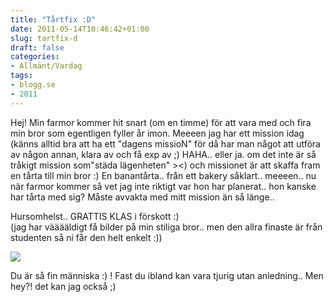 ```yaml
---
title: "Tårtfix :D"
date: 2011-05-14T10:46:42+01:00
slug: tartfix-d
draft: false
categories:
- Allmänt/Vardag
tags:
- blogg.se
- 2011
---
```

Hej! Min farmor kommer hit snart (om en timme) för att vara med och fira min bror som egentligen fyller år imon. Meeeen jag har ett mission idag (känns alltid bra att ha ett "dagens missioN" för då har man något att utföra av någon annan, klara av och få exp av ;) HAHA.. eller ja. om det inte är så tråkigt mission som"städa lägenheten" ><) och missionet är att skaffa fram en tårta till min bror :) En banantårta.. från ett bakery såklart.. meeeen.. nu när farmor kommer så vet jag inte riktigt var hon har planerat.. hon kanske har tårta med sig? Måste avvakta med mitt mission än så länge..  
  
  
Hursomhelst.. GRATTIS KLAS i förskott :)  
(jag har vääääldigt få bilder på min stiliga bror.. men den allra finaste är från studenten så ni får den helt enkelt :))  
  
![](/assets/images/blogg.se/img_3613_147792030.jpg)  
  
  
Du är så fin människa :) ! Fast du ibland kan vara tjurig utan anledning.. Men hey?! det kan jag också ;)